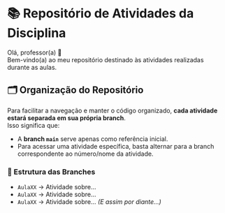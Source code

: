 # 📚 Repositório de Atividades da Disciplina

Olá, professor(a) 👋  
Bem-vindo(a) ao meu repositório destinado às atividades realizadas durante as aulas.

## 🗂 Organização do Repositório

Para facilitar a navegação e manter o código organizado, **cada atividade estará separada em sua própria branch**.  
Isso significa que:

- A **branch `main`** serve apenas como referência inicial.
- Para acessar uma atividade específica, basta alternar para a branch correspondente ao número/nome da atividade.

### 📌 Estrutura das Branches
- `AulaXX` → Atividade sobre...
- `AulaXX` → Atividade sobre...
- `AulaXX` → Atividade sobre... 
*(E assim por diante...)*
